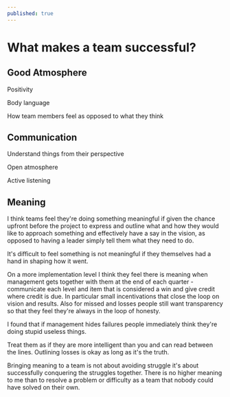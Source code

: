 ```yaml
---
published: true
---
```

# What makes a team successful?

## Good Atmosphere

Positivity

Body language

How team members feel as opposed to what they think

## Communication

Understand things from their perspective

Open atmosphere

Active listening

## Meaning

I think teams feel they're doing something meaningful if given the chance upfront before the project to express and outline what and how they would like to approach something and effectively have a say in the vision, as opposed to having a leader simply tell them what they need to do.

It's difficult to feel something is not meaningful if they themselves had a hand in shaping how it went.

On a more implementation level I think they feel there is meaning when management gets together with them at the end of each quarter - communicate each level and item that is considered a win and give credit where credit is due. In particular small incentivations that close the loop on vision and results. Also for missed and losses people still want transparency so that they feel they're always in the loop of honesty.

I found that if management hides failures people immediately think they're doing stupid useless things.

Treat them as if they are more intelligent than you and can read between the lines. Outlining losses is okay as long as it's the truth.

Bringing meaning to a team is not about avoiding struggle it's about successfully conquering the struggles together. There is no higher meaning to me than to resolve a problem or difficulty as a team that nobody could have solved on their own.
